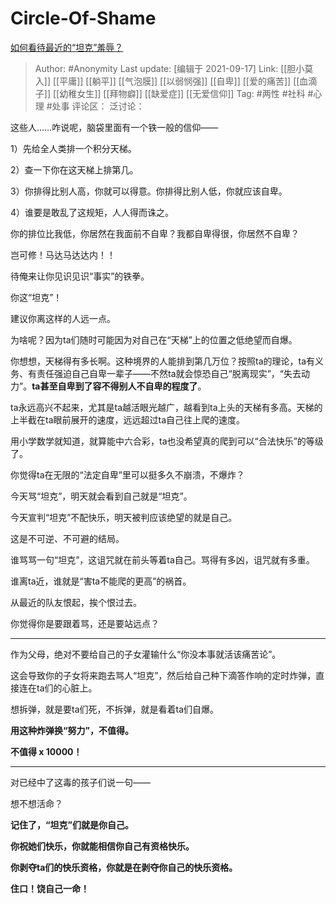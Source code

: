 # Circle-Of-Shame
[如何看待最近的“坦克”羞辱？](https://www.zhihu.com/question/338136649/answer/2124963458)

> Author: #Anonymity
> Last update: [编辑于 2021-09-17]
> Link: [[胆小莫入]] [[平庸]] [[躺平]] [[气泡膜]] [[以弱悯强]] [[自卑]] [[爱的痛苦]] [[血滴子]] [[幼稚女生]] [[拜物癖]] [[缺爱症]] [[无爱信仰]]
> Tag: #两性 #社科 #心理 #处事
> 评论区：
> 泛讨论：

这些人……咋说呢，脑袋里面有一个铁一般的信仰——

1）先给全人类排一个积分天梯。

2）查一下你在这天梯上排第几。

3）你排得比别人高，你就可以得意。你排得比别人低，你就应该自卑。

4）谁要是敢乱了这规矩，人人得而诛之。

你的排位比我低，你居然在我面前不自卑？我都自卑得很，你居然不自卑？

岂可修！马达马达达内！！

待俺来让你见识见识“事实”的铁拳。

你这“坦克”！

建议你离这样的人远一点。

为啥呢？因为ta们随时可能因为对自己在“天梯”上的位置之低绝望而自爆。

你想想，天梯得有多长啊。这种境界的人能排到第几万位？按照ta的理论，ta有义务、有责任强迫自己自卑一辈子——不然ta就会惊恐自己“脱离现实”，“失去动力”。**ta甚至自卑到了容不得别人不自卑的程度了**。

ta永远高兴不起来，尤其是ta越活眼光越广，越看到ta上头的天梯有多高。天梯的上半截在ta眼前展开的速度，远远超过ta自己往上爬的速度。

用小学数学就知道，就算能中六合彩，ta也没希望真的爬到可以“合法快乐”的等级了。

你觉得ta在无限的“法定自卑”里可以挺多久不崩溃，不爆炸？

今天骂“坦克”，明天就会看到自己就是“坦克”。

今天宣判“坦克”不配快乐，明天被判应该绝望的就是自己。

这是不可逆、不可避的结局。

谁骂骂一句“坦克”，这诅咒就在前头等着ta自己。骂得有多凶，诅咒就有多重。

谁离ta近，谁就是“害ta不能爬的更高”的祸首。

从最近的队友恨起，挨个恨过去。

你觉得你是要跟着骂，还是要站远点？

---

作为父母，绝对不要给自己的子女灌输什么“你没本事就活该痛苦论”。

这会导致你的子女将来跑去骂人“坦克”，然后给自己种下滴答作响的定时炸弹，直接连在ta们的心脏上。

想拆弹，就是要ta们死，不拆弹，就是看着ta们自爆。

**用这种炸弹换“努力”，不值得。**

**不值得 x 10000！**

---

对已经中了这毒的孩子们说一句——

想不想活命？

**记住了，“坦克”们就是你自己。**

**你祝她们快乐，你就能相信你自己有资格快乐。**

**你剥夺ta们的快乐资格，你就是在剥夺你自己的快乐资格。**

**住口！饶自己一命！**

